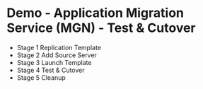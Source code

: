 # Demo - Application Migration Service (MGN) - Test & Cutover 

- Stage 1 Replication Template
- Stage 2 Add Source Server
- Stage 3 Launch Template
- Stage 4 Test & Cutover
- Stage 5 Cleanup